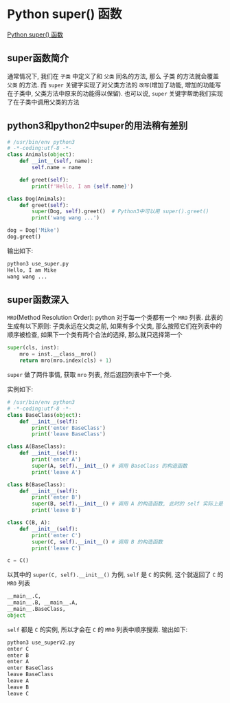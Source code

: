 # Python super() 函数

[Python super() 函数](https://zhuanlan.zhihu.com/p/28340924)

## super函数简介

通常情况下, 我们在 `子类` 中定义了和 `父类` 同名的方法, 那么 子类 的方法就会覆盖 `父类` 的方法.
而 `super` 关键字实现了对父类方法的 `改写`(增加了功能, 增加的功能写在子类中, 父类方法中原来的功能得以保留).
也可以说, `super` 关键字帮助我们实现了在子类中调用父类的方法

## python3和python2中super的用法稍有差别

```python
# /usr/bin/env python3
# -*-coding:utf-8 -*-
class Animals(object):
    def __int__(self, name):
        self.name = name

    def greet(self):
        print(f'Hello, I am {self.name}')

class Dog(Animals):
    def greet(self):
        super(Dog, self).greet()  # Python3中可以用 super().greet()
        print('wang wang ...')

dog = Dog('Mike')
dog.greet()
```

输出如下:

```bash
python3 use_super.py
Hello, I am Mike
wang wang ...
```

## super函数深入

`MRO`(Method Resolution Order): python 对于每一个类都有一个 `MRO` 列表.
此表的生成有以下原则:
子类永远在父类之前, 如果有多个父类, 那么按照它们在列表中的顺序被检查,
如果下一个类有两个合法的选择, 那么就只选择第一个

```python
super(cls, inst):
    mro = inst.__class__mro()
    return mro(mro.index(cls) + 1)
```

`super` 做了两件事情, 获取 `mro` 列表, 然后返回列表中下一个类.

实例如下:

```python
# /usr/bin/env python3
# -*-coding:utf-8 -*-
class BaseClass(object):
    def __init__(self):
        print('enter BaseClass')
        print('leave BaseClass')

class A(BaseClass):
    def __init__(self):
        print('enter A')
        super(A, self).__init__() # 调用 BaseClass 的构造函数
        print('leave A')

class B(BaseClass):
    def __init__(self):
        print('enter B')
        super(B, self).__init__() # 调用 A 的构造函数, 此时的 self 实际上是 C 的实例.
        print('leave B')

class C(B, A):
    def __init__(self):
        print('enter C')
        super(C, self).__init__() # 调用 B 的构造函数
        print('leave C')

c = C()
```

以其中的 `super(C, self).__init__()` 为例,
`self` 是 `C` 的实例, 这个就返回了 `C` 的 `MRO` 列表

```python
__main__.C,
__main__.B, __main__.A,
__main__.BaseClass,
object
```

`self` 都是 `C` 的实例, 所以才会在 `C` 的 `MRO` 列表中顺序搜索. 输出如下:

```bash
python3 use_superV2.py
enter C
enter B
enter A
enter BaseClass
leave BaseClass
leave A
leave B
leave C
```
